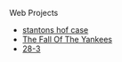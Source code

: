 Web Projects

<ul>
    <li><a href="stantons_hof_case/index.html" target="_blank">stantons hof case</a></li>
    <li><a href="the_fall_of_the_yankees/index.html" target="_blank">The Fall Of The Yankees</a></li>
    <li><a href="the_infamous_28-3/index.html" target="_blank"> 28-3</a></li>
</ul>
